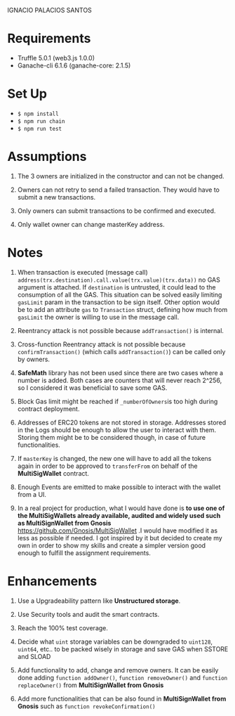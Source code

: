 IGNACIO PALACIOS SANTOS

# Requirements
  * Truffle 5.0.1 (web3.js 1.0.0)
  * Ganache-cli 6.1.6 (ganache-core: 2.1.5)

# Set Up
  * `$ npm install`
  * `$ npm run chain`
  * `$ npm run test`  

# Assumptions
1. The 3 owners are initialized in the constructor and can not be changed.

2. Owners can not retry to send a failed transaction. They would have to submit a new transactions.

3. Only owners can submit transactions to be confirmed and executed.

4. Only wallet owner can change masterKey address.

# Notes
1. When transaction is executed (message call) `address(trx.destination).call.value(trx.value)(trx.data))` no GAS argument is attached. If `destination` is untrusted, it could lead to the consumption of all the GAS. This situation can be solved easily limiting `gasLimit` param in the transaction to be sign itself. Other option would be to add an attribute `gas` to `Transaction` struct, defining how much from `gasLimit` the owner is willing to use in the message call.

2. Reentrancy attack is not possible because `addTransaction()` is internal.

3. Cross-function Reentrancy attack is not possible because `confirmTransaction()` (which calls `addTransaction()`) can be called only by owners.

4. **SafeMath** library has not been used since there are two cases where a number is added. Both cases are counters that will never reach 2^256, so I considered it was beneficial to save some GAS.

5. Block Gas limit might be reached if `_numberOfOwners`is too high during contract deployment.

6. Addresses of ERC20 tokens are not stored in storage. Addresses stored in the Logs should be enough to allow the user to interact with them. Storing them might be to be considered though, in case of future functionalities.

7. If `masterKey` is changed, the new one will have to add all the tokens again in order to be approved to `transferFrom` on behalf of the **MultiSigWallet** contract.

8. Enough Events are emitted to make possible to interact with the wallet from a UI.

9. In a real project for production, what I would have done is **to use one of the MultiSigWallets already available, audited and widely used such as MultiSignWallet from Gnosis** https://github.com/Gnosis/MultiSigWallet .I would have modified it as less as possible if needed. I got inspired by it but decided to create my own in order to show my skills and create a simpler version good enough to fulfill the assignment requirements.


# Enhancements
1. Use a Upgradeability pattern like **Unstructured storage**.

2. Use Security tools and audit the smart contracts.

3. Reach the 100% test coverage.

4. Decide what `uint` storage variables can be downgraded to `uint128`, `uint64`, etc.. to be packed wisely in storage and save GAS when SSTORE and SLOAD

5. Add functionality to add, change and remove owners. It can be easily done adding `function addOwner()`, `function removeOwner()` and `function replaceOwner()` from **MultiSignWallet from Gnosis**

6. Add more functionalities that can be also found in **MultiSignWallet from Gnosis** such as `function revokeConfirmation()`
